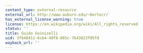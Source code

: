 ```yaml
---
content_type: external-resource
external_url: http://www.auburn.edu/~bertocr/
has_external_license_warning: true
license: https://en.wikipedia.org/wiki/All_rights_reserved
status: ''
title: Guido Guinizelli
uid: 3f648411-6cb4-40f8-865c-7643823f05fd
wayback_url: ''
---
```

